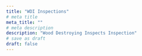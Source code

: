 ```yaml
---
title: "WDI Inspections"
# meta title
meta_title: ""
# meta description
description: "Wood Destroying Inspects Inspection"
# save as draft
draft: false
---
```

